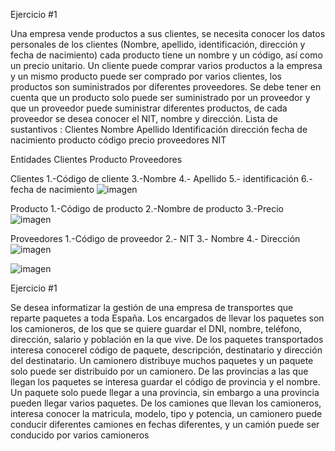 Ejercicio #1

Una empresa vende productos a sus clientes, se necesita conocer los datos personales de los clientes (Nombre, apellido, identificación, dirección y fecha de nacimiento) cada producto tiene un nombre y un código, así como un  precio unitario. Un cliente puede comprar varios productos a la empresa y un mismo producto puede ser comprado por varios clientes, los productos son suministrados por diferentes proveedores. Se debe tener en cuenta que un producto solo puede ser suministrado por un proveedor y que un proveedor puede suministrar diferentes productos, de cada proveedor se desea conocer el NIT, nombre y dirección. 
Lista de sustantivos : 
Clientes
Nombre
Apellido
Identificación 
dirección 
fecha de nacimiento 
producto
código
precio
proveedores 
NIT

Entidades 
Clientes
Producto
Proveedores

Clientes
1.-Código de cliente
3.-Nombre
4.- Apellido
5.- identificación 
6.-fecha de nacimiento
![imagen](https://user-images.githubusercontent.com/103067169/168856191-eb6701e0-bb73-409c-8719-4287b7cff1c0.png)


Producto
1.-Código de producto 
2.-Nombre de producto
3.-Precio
 ![imagen](https://user-images.githubusercontent.com/103067169/168856257-472f82b1-33fb-40fd-a375-acc4342118ad.png)
  
Proveedores
1.-Código de proveedor 
2.- NIT
3.- Nombre 
4.- Dirección 
![imagen](https://user-images.githubusercontent.com/103067169/168856337-39ba24cd-9af5-4919-af52-db530ce2b882.png)


![imagen](https://user-images.githubusercontent.com/103067169/168855597-01acc07e-1344-4469-b157-63c8726ef6dc.png)


Ejercicio #1

Se desea informatizar la gestión de una empresa de transportes que reparte paquetes  a toda España. Los encargados de llevar los paquetes son los camioneros, de los que se quiere guardar el DNI, nombre, teléfono, dirección, salario y población en la que vive. De los paquetes transportados interesa conocerel código de paquete, descripción, destinatario y dirección del destinatario. Un camionero distribuye muchos paquetes y un paquete solo puede ser distribuido por un camionero. De las provincias a las que llegan los paquetes se interesa guardar el código de provincia y el nombre. Un paquete solo puede llegar a una provincia, sin embargo a una provincia pueden llegar varios paquetes. De los camiones que llevan los camioneros, interesa conocer la matricula, modelo, tipo y potencia, un camionero puede conducir diferentes camiones en fechas diferentes, y un camión puede ser conducido por varios camioneros
